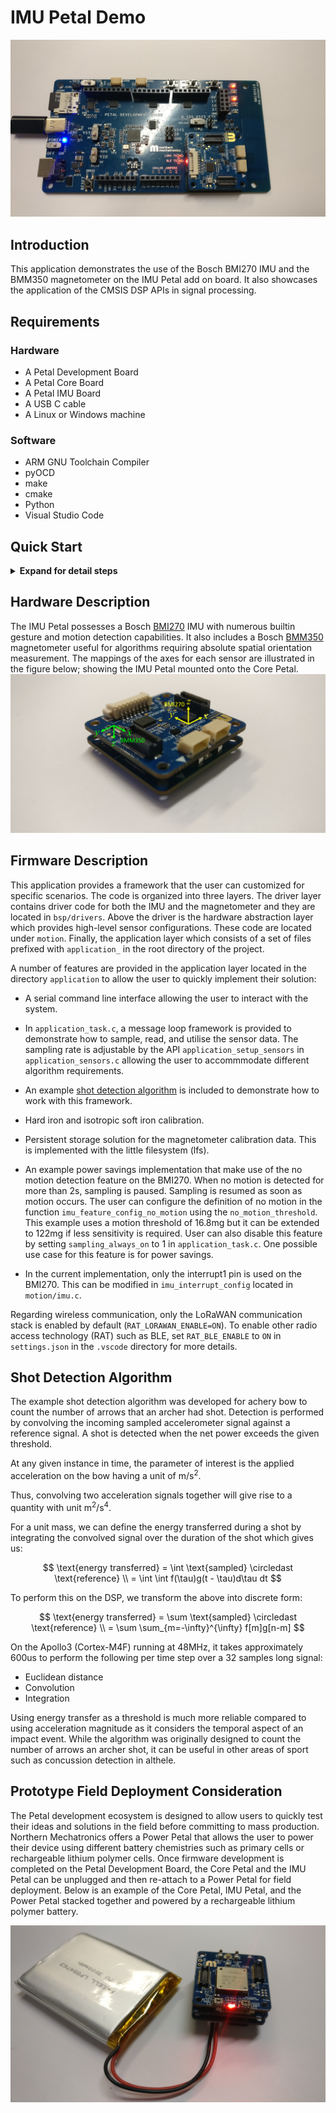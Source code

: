 # IMU Petal Demo

![petal_imu](./doc/res/petal_imu.jpg)

## Introduction

This application demonstrates the use of the Bosch BMI270 IMU and the BMM350 magnetometer on
the IMU Petal add on board.  It also showcases the application of the CMSIS DSP APIs in signal
processing.

## Requirements

### Hardware

- A Petal Development Board
- A Petal Core Board
- A Petal IMU Board
- A USB C cable
- A Linux or Windows machine

### Software

- ARM GNU Toolchain Compiler
- pyOCD
- make
- cmake
- Python
- Visual Studio Code

## Quick Start

<details>

<summary><b>Expand for detail steps</b></summary>

1. Select the compiler version for your system as shown in the screenshot. If
   none appears in the list, try the `Scan for Kits` option or follow the
   <a href="https://github.com/NorthernMechatronics/nmapp2/blob/master/doc/getting_started.md">
   Getting Started</a> guide in nmapp2 to ensure that
   the ARM compiler is installed properly.
   ![compiler_selection](./doc/res/compiler_selection.png)

2. Select PETAL_IMU Debug or Release as the build variant.
   ![variant_selection](./doc/res/variant_selection.png)

3. Click the CMAKE extension icon in the Activity Bar on the left and
   in the primary sidebar, move your mouse cursor to Project Outline and click More
   Actions (denoted by the three dots ...) to expand the menu. Click on
   `Clean Reconfigure All Projects`.
   ![cmake_configure](./doc/res/cmake_configure_completed.png)

4. Once the configuration process is completed, click on the Build All Projects
   icon in Project Outline. For a clean re-build, you can also select
   `Clean Rebuild All Projects`
   ![cmake_configure](./doc/res/cmake_build_completed.png)

5. Once the build is completed, click on Run and Debug in the Activity Bar on the left and
   select Petal IMU Debug or Release as the run variant.
   ![cmake_configure](./doc/res/run_debug_variant_selection.png)

6. Click the play button to load and run the program. Once the board is booted, you should
   see the following in a serial terminal.
   ![cmake_configure](./doc/res/terminal_output.png)

</details>

## Hardware Description

The IMU Petal possesses a Bosch <a href="https://www.bosch-sensortec.com/products/motion-sensors/imus/bmi270/">BMI270</a> IMU with numerous builtin gesture and motion
detection capabilities. It also includes a Bosch
<a href="https://www.bosch-sensortec.com/products/motion-sensors/magnetometers/bmm350/">
BMM350</a> magnetometer useful for algorithms requiring absolute spatial orientation
measurement. The mappings of the axes for each sensor are illustrated in the figure below; showing the IMU Petal mounted onto the Core Petal.
![petal_imu_axis_mapping](./doc/res/petal_imu_axis_mapping.png)

## Firmware Description

This application provides a framework that the user can customized for specific
scenarios. The code is organized into three layers. The driver layer contains
driver code for both the IMU and the magnetometer and they are located in `bsp/drivers`.
Above the driver is the hardware abstraction layer which provides high-level
sensor configurations. These code are located under `motion`. Finally, the application
layer which consists of a set of files prefixed with `application_` in the root
directory of the project.

A number of features are provided in the application layer located in the directory
`application` to allow the user to quickly implement their solution:

- A serial command line interface allowing the user to interact with the system.
 
- In `application_task.c`, a message loop framework is provided to
  demonstrate how to sample, read, and utilise the sensor data. The
  sampling rate is adjustable by the API `application_setup_sensors`
  in `application_sensors.c` allowing the user to accommmodate different
  algorithm requirements.

- An example [shot detection algorithm](README.md#shot-detection-algorithm) is included
  to demonstrate how to work with this framework.

- Hard iron and isotropic soft iron calibration.

- Persistent storage solution for the magnetometer calibration data.
  This is implemented with the little filesystem (lfs).

- An example power savings implementation that make use of the no motion
  detection feature on the BMI270. When no motion is detected for more than
  2s, sampling is paused. Sampling is resumed as soon
  as motion occurs. The user can configure the definition of no motion in
  the function `imu_feature_config_no_motion` using the `no_motion_threshold`.
  This example uses a motion threshold of 16.8mg but it can be extended to 122mg
  if less sensitivity is required. User can also disable this feature by setting
  `sampling_always_on` to 1 in `application_task.c`.  One possible use case
  for this feature is for power savings.

- In the current implementation, only the interrupt1 pin is used on the
  BMI270. This can be modified in `imu_interrupt_config` located in
  `motion/imu.c`.

Regarding wireless communication, only the LoRaWAN communication stack is
enabled by default (`RAT_LORAWAN_ENABLE=ON`). To enable other radio access
technology (RAT) such as BLE, set `RAT_BLE_ENABLE` to `ON` in
`settings.json` in the `.vscode` directory for more details.

## Shot Detection Algorithm

The example shot detection algorithm was developed for achery bow to count the number of arrows that an archer had shot.
Detection is performed by convolving the incoming sampled accelerometer signal against a reference signal. A shot is
detected when the net power exceeds the given threshold.

At any given instance in time, the parameter of interest is the applied acceleration on the bow having a unit of $\text{m/s}^2$.

Thus, convolving two acceleration signals together will give rise to a quantity with unit $\text{m}^2/\text{s}^4$.

For a unit mass, we can define the energy transferred during a shot by integrating the convolved signal over the duration of the shot which gives us:

$$
\text{energy transferred} = \int \text{sampled} \circledast \text{reference} \\
= \int \int f(\tau)g(t - \tau)d\tau dt
$$

To perform this on the DSP, we transform the above into discrete form:

$$
\text{energy transferred} = \sum \text{sampled} \circledast \text{reference} \\
= \sum \sum_{m=-\infty}^{\infty} f[m]g[n-m]
$$

On the Apollo3 (Cortex-M4F) running at 48MHz, it takes approximately 600us to perform the following per time step over a 32 samples long signal:

- Euclidean distance
- Convolution
- Integration

Using energy transfer as a threshold is much more reliable compared to using
acceleration magnitude as it considers the temporal aspect of an impact event.
While the algorithm was originally designed to count the number of arrows an
archer shot, it can be useful in other areas of sport such as concussion
detection in althele.

## Prototype Field Deployment Consideration

The Petal development ecosystem is designed to allow users to quickly test their ideas and solutions in the field before
committing to mass production.  Northern Mechatronics offers a Power Petal that allows the user to power their device
using different battery chemistries such as primary cells or rechargeable lithium polymer cells.  Once firmware development
is completed on the Petal Development Board, the Core Petal and the IMU Petal can be unplugged and then re-attach to a Power
Petal for field deployment.  Below is an example of the Core Petal, IMU Petal, and the Power Petal stacked together and
powered by a rechargeable lithium polymer battery.

![deployment](doc/res/petal_imu_deployment.jpg)